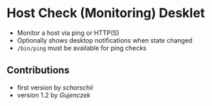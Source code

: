 # Host Check (Monitoring) Desklet
- Monitor a host via ping or HTTP(S)
- Optionally shows desktop notifications when state changed
- `/bin/ping` must be available for ping checks

## Contributions
- first version by _schorschii_
- version 1.2 by _Gujenczek_
